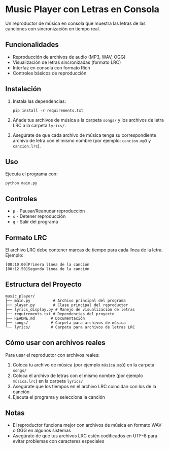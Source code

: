 # Music Player con Letras en Consola

Un reproductor de música en consola que muestra las letras de las canciones con sincronización en tiempo real.

## Funcionalidades

- Reproducción de archivos de audio (MP3, WAV, OGG)
- Visualización de letras sincronizadas (formato LRC)
- Interfaz en consola con formato Rich
- Controles básicos de reproducción

## Instalación

1. Instala las dependencias:
   ```
   pip install -r requirements.txt
   ```

2. Añade tus archivos de música a la carpeta `songs/` y los archivos de letra LRC a la carpeta `lyrics/`.
3. Asegúrate de que cada archivo de música tenga su correspondiente archivo de letra con el mismo nombre (por ejemplo: `cancion.mp3` y `cancion.lrc`).

## Uso

Ejecuta el programa con:
```
python main.py
```

## Controles

- `p` - Pausar/Reanudar reproducción
- `s` - Detener reproducción
- `q` - Salir del programa

## Formato LRC

El archivo LRC debe contener marcas de tiempo para cada línea de la letra. Ejemplo:
```
[00:10.00]Primera línea de la canción
[00:12.50]Segunda línea de la canción
```

## Estructura del Proyecto

```
music_player/
├── main.py          # Archivo principal del programa
├── player.py        # Clase principal del reproductor
├── lyrics_display.py # Manejo de visualización de letras
├── requirements.txt # Dependencias del proyecto
├── README.md       # Documentación
├── songs/          # Carpeta para archivos de música
└── lyrics/         # Carpeta para archivos de letras LRC
```

## Cómo usar con archivos reales

Para usar el reproductor con archivos reales:

1. Coloca tu archivo de música (por ejemplo `música.mp3`) en la carpeta `songs/`
2. Coloca el archivo de letras con el mismo nombre (por ejemplo `música.lrc`) en la carpeta `lyrics/`
3. Asegúrate que los tiempos en el archivo LRC coincidan con los de la canción
4. Ejecuta el programa y selecciona la canción

## Notas

- El reproductor funciona mejor con archivos de música en formato WAV o OGG en algunos sistemas
- Asegúrate de que tus archivos LRC estén codificados en UTF-8 para evitar problemas con caracteres especiales